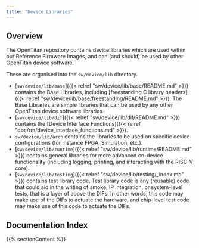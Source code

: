 ```yaml
---
title: "Device Libraries"
---
```


## Overview

The OpenTitan repository contains device libraries which are used within our
Reference Firmware Images, and can (and should) be used by other OpenTitan
device software.

These are organised into the `sw/device/lib` directory.

-   [`sw/device/lib/base`]({{< relref "sw/device/lib/base/README.md" >}})
    contains the Base Libraries, including
    [freestanding C library headers]({{< relref "sw/device/lib/base/freestanding/README.md" >}}).
    The Base Libraries are simple libraries that can be used by any other OpenTitan device software libraries.
-   [`sw/device/lib/dif`]({{< relref "sw/device/lib/dif/README.md" >}})
    contains the [Device Interface Functions]({{< relref "doc/rm/device_interface_functions.md" >}}).
-   `sw/device/lib/arch` contains the libraries to be used on specific device
    configurations (for instance FPGA, Simulation, etc.).
-   [`sw/device/lib/runtime`]({{< relref "sw/device/lib/runtime/README.md" >}})
    contains general libraries for more advanced on-device functionality
    (including logging, printing, and interacting with the RISC-V core).
-   [`sw/device/lib/testing`]({{< relref "sw/device/lib/testing/_index.md" >}})
    contains test library code. Test library code is any (reusable) code that
    could aid in the writing of smoke, IP integration, or system-level tests,
    that is a layer of above the DIFs. In other words, this code may make use
    of the DIFs to actuate the hardware, and chip-level test code may make use
    of this code to actuate the DIFs.

## Documentation Index

{{% sectionContent %}}
